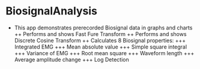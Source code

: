 # BiosignalAnalysis

+ This app demonstrates prerecorded Biosignal data in graphs and charts
++ Performs and shows Fast Fure Transform
++ Performs and shows Discrete Cosine Transform
++ Calculates 8 Biosignal properties:
+++ Integrated EMG
+++ Mean absolute value
+++ Simple square integral
+++ Variance of EMG
+++ Root mean square
+++ Waveform length
+++ Average amplitude change
+++ Log Detection
